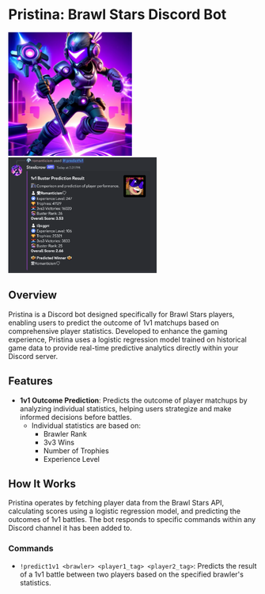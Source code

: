 # Pristina: Brawl Stars Discord Bot
<p>
  <img src="img/pristina.jpeg" width="250" alt="Pristina" style="margin-right: 10px;"/>
  <img src="img/botpic.png" width="300" alt="BotPic"/>
</p>

## Overview
Pristina is a Discord bot designed specifically for Brawl Stars players, enabling users to predict the outcome of 1v1 matchups based on comprehensive player statistics. Developed to enhance the gaming experience, Pristina uses a logistic regression model trained on historical game data to provide real-time predictive analytics directly within your Discord server.

## Features
- **1v1 Outcome Prediction**: Predicts the outcome of player matchups by analyzing individual statistics, helping users strategize and make informed decisions before battles.
    - Individual statistics are based on:
        - Brawler Rank
        - 3v3 Wins
        - Number of Trophies
        - Experience Level

## How It Works
Pristina operates by fetching player data from the Brawl Stars API, calculating scores using a logistic regression model, and predicting the outcomes of 1v1 battles. The bot responds to specific commands within any Discord channel it has been added to.

### Commands
- `!predict1v1 <brawler> <player1_tag> <player2_tag>`: Predicts the result of a 1v1 battle between two players based on the specified brawler's statistics.

